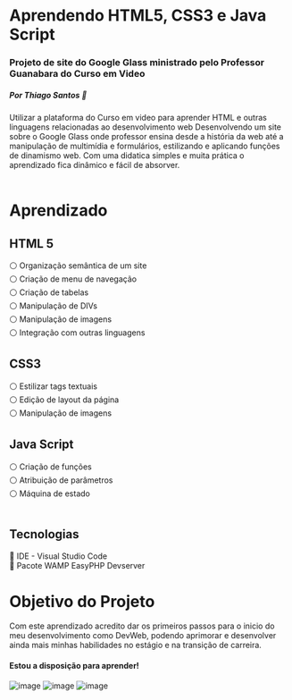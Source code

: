 
# Aprendendo HTML5, CSS3 e Java Script

### Projeto de site do Google Glass ministrado pelo Professor Guanabara do Curso em Video
##### Por Thiago Santos 🖖

Utilizar a plataforma do Curso em video para aprender HTML e outras linguagens relacionadas ao desenvolvimento web
Desenvolvendo um site sobre o Google Glass onde professor ensina desde a história da web até a manipulação de multimídia e formulários, estilizando e aplicando funções de dinamismo web. Com uma didatica simples e muita prática o aprendizado fica dinâmico e fácil de absorver.
<br>
<br>
# Aprendizado

## HTML 5

:white_circle: Organização semântica de um site<br>
:white_circle: Criação de menu de navegação<br>
:white_circle: Criação de tabelas<br>
:white_circle: Manipulação de DIVs<br>
:white_circle: Manipulação de imagens<br>
:white_circle: Integração com outras linguagens<br>

## CSS3
:white_circle: Estilizar tags textuais<br>
:white_circle: Edição de layout da página<br>
:white_circle: Manipulação de imagens<br>

## Java Script
:white_circle: Criação de funções<br>
:white_circle: Atribuição de parâmetros<br>
:white_circle: Máquina de estado<br>
<br>

## Tecnologias
:red_circle: IDE - Visual Studio Code<br>
:red_circle: Pacote WAMP EasyPHP Devserver

# Objetivo do Projeto
Com este aprendizado acredito dar os primeiros passos para o inicio do meu desenvolvimento como DevWeb, podendo aprimorar e desenvolver ainda mais minhas habilidades no estágio e na transição de carreira.

#### Estou a disposição para aprender!

![image](https://user-images.githubusercontent.com/117207436/217629347-0807fff9-bba5-46c3-8931-640fa3937645.png)  ![image](https://user-images.githubusercontent.com/117207436/217629572-e2a26118-ceb3-4e2a-accb-6068799ccfd6.png)
  ![image](https://user-images.githubusercontent.com/117207436/217629477-15c4ccc3-decc-48de-af3a-170225f2180b.png) 
<br><br>
